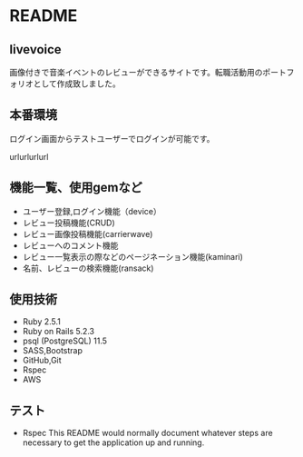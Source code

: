 # README

## livevoice
画像付きで音楽イベントのレビューができるサイトです。転職活動用のポートフォリオとして作成致しました。

## 本番環境
ログイン画面からテストユーザーでログインが可能です。

urlurlurlurl

## 機能一覧、使用gemなど
+ ユーザー登録,ログイン機能（device）
+ レビュー投稿機能(CRUD)
+ レビュー画像投稿機能(carrierwave)
+ レビューへのコメント機能
+ レビュー一覧表示の際などのページネーション機能(kaminari)
+ 名前、レビューの検索機能(ransack)

## 使用技術
+ Ruby 2.5.1
+ Ruby on Rails 5.2.3
+ psql (PostgreSQL) 11.5
+ SASS,Bootstrap
+ GitHub,Git
+ Rspec
+ AWS

## テスト
+ Rspec
This README would normally document whatever steps are necessary to get the
application up and running.

